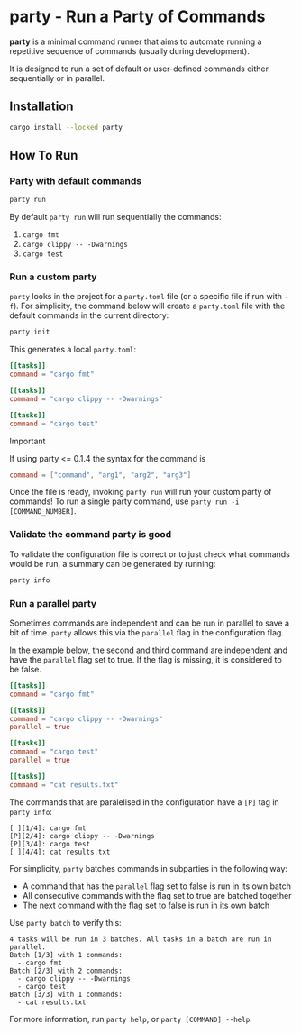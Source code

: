 # party - Run a Party of Commands

**party** is a minimal command runner that aims to automate running a repetitive sequence of commands (usually during development).

It is designed to run a set of default or user-defined commands either sequentially or in parallel.

## Installation

```bash
cargo install --locked party
```

## How To Run

### Party with default commands

```bash
party run
```

By default `party run` will run sequentially the commands:
  1. `cargo fmt`
  2. `cargo clippy -- -Dwarnings`
  3. `cargo test`

### Run a custom party

`party` looks in the project for a `party.toml` file (or a specific file if run with `-f`).
For simplicity, the command below will create a `party.toml` file with the default commands in the current directory:
```bash
party init
```

This generates a local `party.toml`:

```toml
[[tasks]]
command = "cargo fmt"

[[tasks]]
command = "cargo clippy -- -Dwarnings"

[[tasks]]
command = "cargo test"
```

> [!IMPORTANT]  
> If using party <= 0.1.4 the syntax for the command is
> ```toml
> command = ["command", "arg1", "arg2", "arg3"]
> ``` 

Once the file is ready, invoking `party run` will run your custom party of commands!
To run a single party command, use `party run -i [COMMAND_NUMBER]`.

### Validate the command party is good

To validate the configuration file is correct or to just check what commands would be run, a summary can be generated by running:
```bash
party info
```

### Run a parallel party

Sometimes commands are independent and can be run in parallel to save a bit of time. `party` allows this via the `parallel` flag in the configuration flag.

In the example below, the second and third command are independent and have the `parallel` flag set to true. If the flag is missing, it is considered to be false.

```toml
[[tasks]]
command = "cargo fmt"

[[tasks]]
command = "cargo clippy -- -Dwarnings"
parallel = true

[[tasks]]
command = "cargo test"
parallel = true

[[tasks]]
command = "cat results.txt"
```

The commands that are paralelised in the configuration have a `[P]` tag in `party info`:
```
[ ][1/4]: cargo fmt
[P][2/4]: cargo clippy -- -Dwarnings
[P][3/4]: cargo test
[ ][4/4]: cat results.txt
```

For simplicity, `party` batches commands in subparties in the following way:
* A command that has the `parallel` flag set to false is run in its own batch
* All consecutive commands with the flag set to true are batched together
* The next command with the flag set to false is run in its own batch

Use `party batch` to verify this:
```
4 tasks will be run in 3 batches. All tasks in a batch are run in parallel.
Batch [1/3] with 1 commands:
  - cargo fmt
Batch [2/3] with 2 commands:
  - cargo clippy -- -Dwarnings
  - cargo test
Batch [3/3] with 1 commands:
  - cat results.txt
```

For more information, run `party help`, or `party [COMMAND] --help`.
